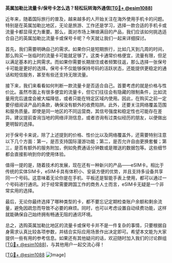 **英属加勒比流量卡/保号卡怎么选？轻松玩转海外通信[[TG💪+ @esim1088](https://t.me/s/esim1088)]**

近年来，随着国际旅行的普及，越来越多的人开始关注在海外使用手机卡的问题。特别是在英属加勒比地区，无论是旅游、工作还是学习，选择一款合适的手机卡或流量卡都显得尤为重要。那么，面对市场上琳琅满目的产品，我们应该如何挑选适合自己的英属加勒比流量卡或保号卡呢？今天就让我们一起来详细探讨。

首先，我们需要明确自己的需求。如果你只是短期旅行，比如几天到几周的时间，那么购买一张临时的流量卡可能就足够了。这类卡通常价格便宜，流量有限，但足以满足基本的上网需求。而如果你需要长期居住或者频繁往返，那么选择一张保号卡可能是更好的选择。保号卡不仅能够保持号码的活跃状态，还能提供更稳定的通话和短信服务，甚至有些还支持无限流量。

接下来，我们来看看如何判断一款流量卡是否适合自己。首要考虑的就是价格与性价比。虽然市面上有很多便宜的流量卡，但它们往往会有隐藏的限制条件，比如流量用完后速度会被大幅降低，或者只能在特定区域内使用。因此，在购买之前一定要仔细阅读产品的条款，确保没有额外的收费陷阱。此外，还要关注网络覆盖范围和服务质量。即使是同一地区的不同运营商，其信号强度和稳定性也可能存在差异。建议提前查询当地的网络评测信息，或者咨询有过类似经历的朋友，以便做出更明智的选择。

对于保号卡来说，除了上述提到的价格、性价比以及网络覆盖外，还需要特别注意以下几个方面：第一，是否支持国际漫游功能；第二，是否允许自由更换套餐；第三，是否有额外的服务附加，例如免费通话分钟数或是赠送的数据包等。这些细节都会直接影响到你的使用体验。

值得一提的是，随着技术的发展，现在还有一种新兴的产品——eSIM卡。相比于传统的实体SIM卡，eSIM卡具有体积小、安装方便的优势，并且支持多设备共享同一个号码。这意味着无论你是在手机、平板还是智能手表上使用，都可以通过一个号码进行通讯。对于经常需要跨国工作的商务人士而言，eSIM卡无疑是一个非常实用的选择。

最后，无论你最终选择了哪种类型的卡，都不要忘记定期检查账户余额和剩余流量，避免因疏忽而导致不必要的麻烦。同时，也可以考虑设置自动续费功能，这样就能确保自己始终拥有畅通无阻的通讯环境。

总之，选购英属加勒比地区的流量卡或保号卡并不是一件复杂的事情，只要根据自身需求认真比较各项参数，并结合实际应用场景作出决定即可。希望本文能为大家提供一些有用的参考信息。如果还有其他疑问的话，欢迎随时加入我们的讨论群组[[TG💪+ @esim1088](https://t.me/s/esim1088)]，与其他用户一起交流心得！

[[TG💪+ @esim1088](https://t.me/s/esim1088) ![Image](https://i.postimg.cc/4NQfJmqS/Snipaste-2025-05-13-00-14-12.png)]